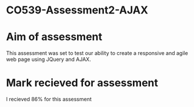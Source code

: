 # CO539-Assessment2-AJAX

<h1> Aim of assessment </h1>
This assessment was set to test our ability to create a responsive and agile web page using JQuery and AJAX.


<h1> Mark recieved for assessment </h1>
I recieved 86% for this assessment


